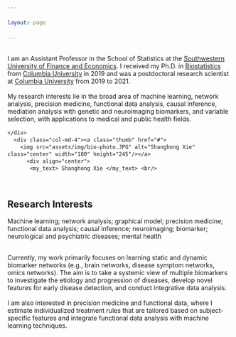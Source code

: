 ```yaml
---

layout: page

---
```



<div class="container">
<div class="row">&nbsp;</div>
<div class="row">
	<div class="col-md-8">
	I am an Assistant Professor in the School of Statistics at the <a href = "https://e.swufe.edu.cn/"> Southwestern University of Finance and Economics</a>. I received my Ph.D. in <a href = "https://www.publichealth.columbia.edu/academics/departments/biostatistics"> Biostatistics</a> from <a href = "https://www.columbia.edu/"> Columbia University</a> in 2019 and was a postdoctoral research scientist at <a href = "https://www.columbia.edu/"> Columbia University</a> from 2019 to 2021. <br/><br/>
        My research interests lie in the broad area of machine learning, network analysis, precision medicine, functional data analysis, causal inference, mediation analysis with genetic and neuroimaging biomarkers, and variable selection, with applications to medical and public health fields. 
       


		
	</div>
      <div class="col-md-4"><a class="thumb" href="#">
		<img src="assets/img/bio-photo.JPG" alt="Shanghong Xie" class="center" width="180" height="245"/></a>
	      <div align="center">
	       <my_text> Shanghong Xie </my_text> <br/>
  </div>
	      
</div>
</div>
</div>	
<br/>

## Research Interests
Machine learning; network analysis; graphical model; precision medicine; functional data analysis; causal inference; neuroimaging; biomarker; neurological and psychiatric diseases; mental health <br/><br/>

 Currently, my work primarily focuses on learning static and dynamic biomarker networks (e.g., brain networks, disease symptom networks, omics networks). The aim is to take a systemic view of multiple biomarkers to investigate the etiology and progression of diseases, develop novel features for early disease detection, and conduct integrative data  analysis. <br/><br/>
	I am also interested in precision medicine and functional data, where I estimate individualized treatment rules that are tailored based on subject-specific features and integrate functional data analysis with machine learning techniques.





